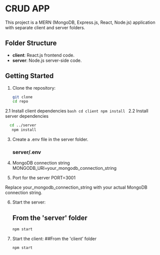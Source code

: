 # CRUD APP

This project is a MERN (MongoDB, Express.js, React, Node.js) application with separate client and server folders.

## Folder Structure

- **client**: React.js frontend code.
- **server**: Node.js server-side code.

## Getting Started

1. Clone the repository:

   ```bash
   git clone 
   cd repo
2.1 Install client dependencies
    ```bash
     cd client
     npm install
    ```
2.2 Install server dependencies
   ```bash
     cd ../server
      npm install
   ```

3. Create a .env file in the server folder.
   ### server/.env

4. MongoDB connection string
   MONGODB_URI=your_mongodb_connection_string

5. Port for the server
    PORT=3001

Replace your_mongodb_connection_string with your actual MongoDB connection string.

6. Start the server:
   ## From the 'server' folder
   ```bash
   npm start
   ```
 7. Start the client:
    ##From the 'client' folder
    ```bash
    npm start
    ```
